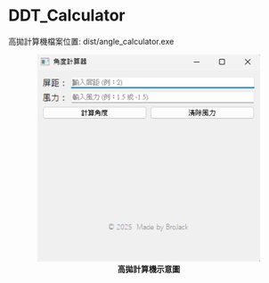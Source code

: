 ﻿# DDT_Calculator
高拋計算機檔案位置: dist/angle_calculator.exe

<p align="center">
  <img src="image/彈彈堂高拋計算機.png" alt="示意圖" width="400"/><br>
  <strong>高拋計算機示意圖</strong>
</p>

